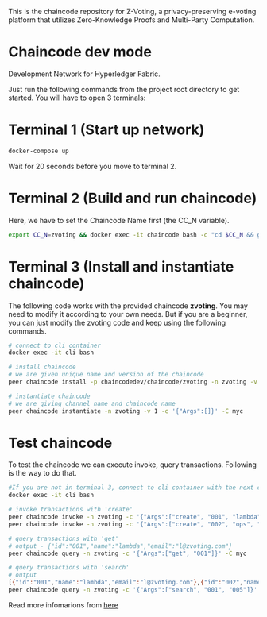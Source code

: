 This is the chaincode repository for Z-Voting, a privacy-preserving e-voting platform that utilizes Zero-Knowledge Proofs and Multi-Party Computation.

# Chaincode dev mode

Development Network for Hyperledger Fabric.

Just run the following commands from the project root directory to get started. You will have to open 3 terminals:

# Terminal 1 (Start up network)
```bash
docker-compose up
```

Wait for 20 seconds before you move to terminal 2.
# Terminal 2 (Build and run chaincode)
Here, we have to set the Chaincode Name first (the CC_N variable).

```bash
export CC_N=zvoting && docker exec -it chaincode bash -c "cd $CC_N && go build -o $CC_N && CORE_PEER_ADDRESS=peer:7052 CORE_CHAINCODE_ID_NAME=$CC_N:1 ./$CC_N"
```

# Terminal 3 (Install and instantiate chaincode)
The following code works with the provided chaincode **zvoting**. You may need to modify it according to your own needs. But if you are a beginner, you can just modify the zvoting code and keep using the following commands.

```bash
# connect to cli container
docker exec -it cli bash

# install chaincode
# we are given unique name and version of the chaincode
peer chaincode install -p chaincodedev/chaincode/zvoting -n zvoting -v 1

# instantiate chaincode
# we are giving channel name and chaincode name
peer chaincode instantiate -n zvoting -v 1 -c '{"Args":[]}' -C myc
```

# Test chaincode
To test the chaincode we can execute invoke, query transactions. Following is the way to do that.

```bash
#If you are not in terminal 3, connect to cli container with the next command. But if you are already there, you should skip it.
docker exec -it cli bash

# invoke transactions with 'create'  
peer chaincode invoke -n zvoting -c '{"Args":["create", "001", "lambda", "l@zvoting.com"]}' -C myc
peer chaincode invoke -n zvoting -c '{"Args":["create", "002", "ops", "o@zvoting.com"]}' -C myc

# query transactions with 'get'
# output - {"id":"001","name":"lambda","email":"l@zvoting.com"}
peer chaincode query -n zvoting -c '{"Args":["get", "001"]}' -C myc

# query transactions with 'search'
# output
[{"id":"001","name":"lambda","email":"l@zvoting.com"},{"id":"002","name":"ops","email":"o@zvoting.com"}]
peer chaincode query -n zvoting -c '{"Args":["search", "001", "005"]}' -C myc
```


Read more infomarions from [here](https://medium.com/@itseranga/test-hyperledger-fabric-chaincode-in-dev-environment-8794096b5df2)
